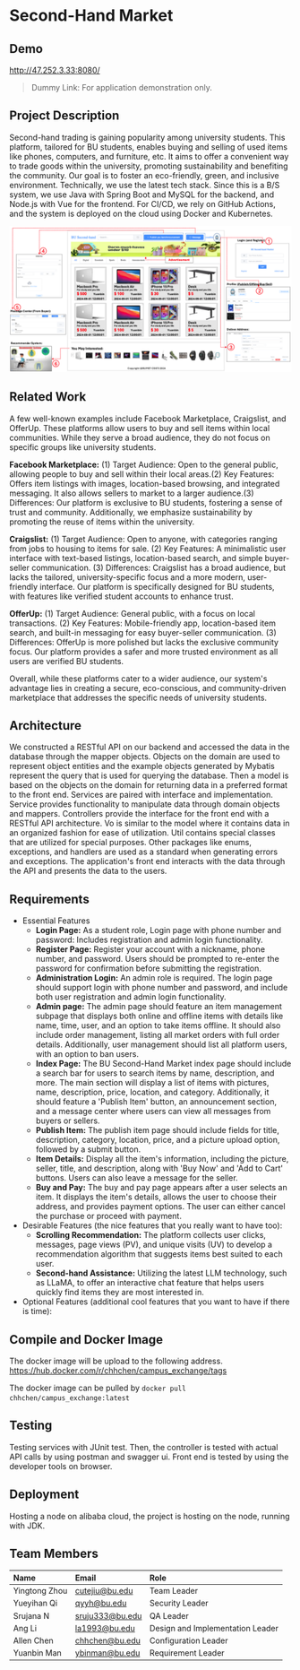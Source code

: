 # Second-Hand Market

## Demo
  http://47.252.3.33:8080/

  > Dummy Link: For application demonstration only.
## Project Description

Second-hand trading is gaining popularity among university students. This platform, tailored for BU students, enables buying and selling of used items like phones, computers, and furniture, etc. It aims to offer a convenient way to trade goods within the university, promoting sustainability and benefiting the community. Our goal is to foster an eco-friendly, green, and inclusive environment. Technically, we use the latest tech stack. Since this is a B/S system, we use Java with Spring Boot and MySQL for the backend, and Node.js with Vue for the frontend. For CI/CD, we rely on GitHub Actions, and the system is deployed on the cloud using Docker and Kubernetes.

![image](demo/image.png)

## Related Work

A few well-known examples include Facebook Marketplace, Craigslist, and OfferUp. These platforms allow users to buy and sell items within local communities. While they serve a broad audience, they do not focus on specific groups like university students. 

**Facebook Marketplace:** (1) Target Audience: Open to the general public, allowing people to buy and sell within their local areas.(2) Key Features: Offers item listings with images, location-based browsing, and integrated messaging. It also allows sellers to market to a larger audience.(3) Differences: Our platform is exclusive to BU students, fostering a sense of trust and community. Additionally, we emphasize sustainability by promoting the reuse of items within the university.

**Craigslist:** (1) Target Audience: Open to anyone, with categories ranging from jobs to housing to items for sale. (2) Key Features: A minimalistic user interface with text-based listings, location-based search, and simple buyer-seller communication. (3) Differences: Craigslist has a broad audience, but lacks the tailored, university-specific focus and a more modern, user-friendly interface. Our platform is specifically designed for BU students, with features like verified student accounts to enhance trust.

**OfferUp:** (1) Target Audience: General public, with a focus on local transactions. (2) Key Features: Mobile-friendly app, location-based item search, and built-in messaging for easy buyer-seller communication. (3) Differences: OfferUp is more polished but lacks the exclusive community focus. Our platform provides a safer and more trusted environment as all users are verified BU students.

Overall, while these platforms cater to a wider audience, our system's advantage lies in creating a secure, eco-conscious, and community-driven marketplace that addresses the specific needs of university students.

## Architecture

We constructed a RESTful API on our backend and accessed the data in the database through the mapper objects. Objects on the domain are used to represent object entities and the example objects generated by Mybatis represent the query that is used for querying the database. Then a model is based on the objects on the domain for returning data in a preferred format to the front end. Services are paired with interface and implementation. Service provides functionality to manipulate data through domain objects and mappers. Controllers provide the interface for the front end with a RESTful API architecture. Vo is similar to the model where it contains data in an organized fashion for ease of utilization. Util contains special classes that are utilized for special purposes. Other packages like enums, exceptions, and handlers are used as a standard when generating errors and exceptions.
The application's front end interacts with the data through the API and presents the data to the users.

## Requirements
 - Essential Features
    - **Login Page:** As a student role, Login page with phone number and password: Includes registration and admin login functionality.
    - **Register Page:** Register your account with a nickname, phone number, and password. Users should be prompted to re-enter the password for confirmation before submitting the registration.
    - **Administration Login:** An admin role is required. The login page should support login with phone number and password, and include both user registration and admin login functionality.
    - **Admin page:** The admin page should feature an item management subpage that displays both online and offline items with details like name, time, user, and an option to take items offline. It should also include order management, listing all market orders with full order details. Additionally, user management should list all platform users, with an option to ban users.
    - **Index Page:** The BU Second-Hand Market index page should include a search bar for users to search items by name, description, and more. The main section will display a list of items with pictures, name, description, price, location, and category. Additionally, it should feature a 'Publish Item' button, an announcement section, and a message center where users can view all messages from buyers or sellers.
    - **Publish Item:** The publish item page should include fields for title, description, category, location, price, and a picture upload option, followed by a submit button.
    - **Item Details:** Display all the item's information, including the picture, seller, title, and description, along with 'Buy Now' and 'Add to Cart' buttons. Users can also leave a message for the seller.
    - **Buy and Pay:** The buy and pay page appears after a user selects an item. It displays the item's details, allows the user to choose their address, and provides payment options. The user can either cancel the purchase or proceed with payment.
 - Desirable Features (the nice features that you really want to have too):
    - **Scrolling Recommendation:** The platform collects user clicks, messages, page views (PV), and unique visits (UV) to develop a recommendation algorithm that suggests items best suited to each user.
    - **Second-hand Assistance:** Utilizing the latest LLM technology, such as LLaMA, to offer an interactive chat feature that helps users quickly find items they are most interested in.
 - Optional Features (additional cool features that you want to have if there is time):

## Compile and Docker Image
The docker image will be upload to the following address. \
https://hub.docker.com/r/chhchen/campus_exchange/tags

The docker image can be pulled by 
``` docker pull chhchen/campus_exchange:latest ```

## Testing

Testing services with JUnit test. Then, the controller is tested with actual API calls by using postman and swagger ui. Front end is tested by using the developer tools on browser.

## Deployment

Hosting a node on alibaba cloud, the project is hosting on the node, running with JDK.

## Team Members
| Name   | Email | Role |
| :---------------- | :------ | :---- |
|Yingtong Zhou |cutejiu@bu.edu |  Team Leader|
|Yueyihan Qi |qyyh@bu.edu | Security Leader|
|Srujana N | sruju333@bu.edu| QA Leader|
|Ang Li |la1993@bu.edu | Design and Implementation Leader|
|Allen Chen |chhchen@bu.edu|Configuration Leader|
|Yuanbin Man |ybinman@bu.edu |Requirement Leader|
